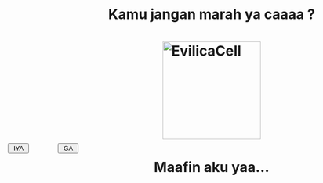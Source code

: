</head>
<body>
<h1 align="center"> Kamu jangan marah ya caaaa
  ? <h1>
<img alt="EvilicaCell" src="https://i.pinimg.com/originals/c4/a8/bb/c4a8bbccd39e2279cd1519b8e3ed42f7.gif" height="200" style="display:block; margin:auto;" />
<h1 align="center">Maafin aku yaa...</h1>
<div id="By" style="position:absolute; left:64px; top:370px; width:210px;
height:210px;">
<input type="button" value=" IYA " onClick="f1()" />
</div>
<div ID="Bn" style="position:absolute; left:166px; top:370px; width:210px; height:210px;">
<input type="button" value=" GA " onMouseOver="f()" />
</div>

</body>
</html>
